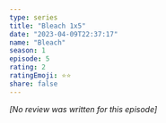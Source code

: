 ```yaml
---
type: series
title: "Bleach 1x5"
date: "2023-04-09T22:37:17"
name: "Bleach"
season: 1
episode: 5
rating: 2
ratingEmoji: ⭐️⭐️
share: false
---
```


*[No review was written for this episode]*
